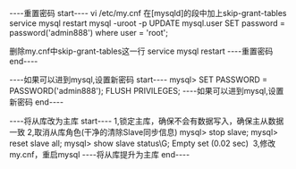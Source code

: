 ----重置密码 start----
vi /etc/my.cnf
在[mysqld]的段中加上skip-grant-tables
service mysql restart
mysql -uroot -p
UPDATE mysql.user SET password = password('admin888') where user = 'root';

删除my.cnf中skip-grant-tables这一行
service mysql restart
----重置密码 end----

----如果可以进到mysql,设置新密码 start----
mysql> SET PASSWORD = PASSWORD('admin888');
FLUSH PRIVILEGES;
----如果可以进到mysql,设置新密码 end----

----将从库改为主库 start----
1,锁定主库，确保不会有数据写入，确保主从数据一致
2,取消从库角色(干净的清除Slave同步信息)
mysql> stop slave;
mysql> reset slave all;
mysql> show slave status\G;
Empty set (0.02 sec) 
3,修改my.cnf，重启mysql
----将从库提升为主库 end----